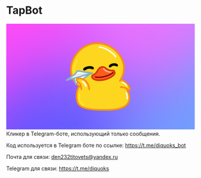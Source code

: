 # TapBot
![TapBotThemes/Light/Start.png](https://raw.githubusercontent.com/DNS2000/TapBot/refs/heads/main/TapBotThemes/Light/Start.png?token=GHSAT0AAAAAACY7DOGI4YSJU6M3U2EKR5M6ZYPPNXQ)
Кликер в Telegram-боте, использующий только сообщения.

Код используется в Telegram боте по ссылке: https://t.me/diquoks_bot

Почта для связи: den232titovets@yandex.ru

Telegram для связи: https://t.me/diquoks
